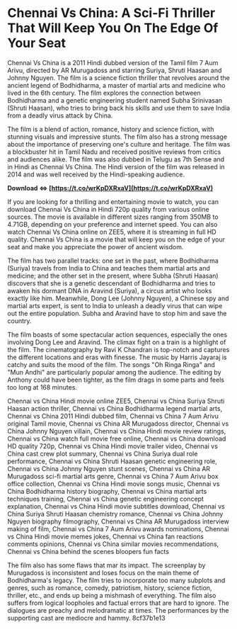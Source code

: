 # Chennai Vs China: A Sci-Fi Thriller That Will Keep You On The Edge Of Your Seat
 
Chennai Vs China is a 2011 Hindi dubbed version of the Tamil film 7 Aum Arivu, directed by AR Murugadoss and starring Suriya, Shruti Haasan and Johnny Nguyen. The film is a science fiction thriller that revolves around the ancient legend of Bodhidharma, a master of martial arts and medicine who lived in the 6th century. The film explores the connection between Bodhidharma and a genetic engineering student named Subha Srinivasan (Shruti Haasan), who tries to bring back his skills and use them to save India from a deadly virus attack by China.
 
The film is a blend of action, romance, history and science fiction, with stunning visuals and impressive stunts. The film also has a strong message about the importance of preserving one's culture and heritage. The film was a blockbuster hit in Tamil Nadu and received positive reviews from critics and audiences alike. The film was also dubbed in Telugu as 7th Sense and in Hindi as Chennai Vs China. The Hindi version of the film was released in 2014 and was well received by the Hindi-speaking audience.
 
**Download ⇔ [https://t.co/wrKpDXRxaV](https://t.co/wrKpDXRxaV)**


 
If you are looking for a thrilling and entertaining movie to watch, you can download Chennai Vs China in Hindi 720p quality from various online sources. The movie is available in different sizes ranging from 350MB to 4.71GB, depending on your preference and internet speed. You can also watch Chennai Vs China online on ZEE5, where it is streaming in full HD quality. Chennai Vs China is a movie that will keep you on the edge of your seat and make you appreciate the power of ancient wisdom.
  
The film has two parallel tracks: one set in the past, where Bodhidharma (Suriya) travels from India to China and teaches them martial arts and medicine; and the other set in the present, where Subha (Shruti Haasan) discovers that she is a genetic descendant of Bodhidharma and tries to awaken his dormant DNA in Aravind (Suriya), a circus artist who looks exactly like him. Meanwhile, Dong Lee (Johnny Nguyen), a Chinese spy and martial arts expert, is sent to India to unleash a deadly virus that can wipe out the entire population. Subha and Aravind have to stop him and save the country.
 
The film boasts of some spectacular action sequences, especially the ones involving Dong Lee and Aravind. The climax fight on a train is a highlight of the film. The cinematography by Ravi K Chandran is top-notch and captures the different locations and eras with finesse. The music by Harris Jayaraj is catchy and suits the mood of the film. The songs "Oh Ringa Ringa" and "Mun Andhi" are particularly popular among the audience. The editing by Anthony could have been tighter, as the film drags in some parts and feels too long at 168 minutes.
 
Chennai vs China Hindi movie online ZEE5,  Chennai vs China Suriya Shruti Haasan action thriller,  Chennai vs China Bodhidharma legend martial arts,  Chennai vs China 2011 Hindi dubbed film,  Chennai vs China 7 Aum Arivu original Tamil movie,  Chennai vs China AR Murugadoss director,  Chennai vs China Johnny Nguyen villain,  Chennai vs China Hindi movie review ratings,  Chennai vs China watch full movie free online,  Chennai vs China download HD quality 720p,  Chennai vs China Hindi movie trailer video,  Chennai vs China cast crew plot summary,  Chennai vs China Suriya dual role performance,  Chennai vs China Shruti Haasan genetic engineering role,  Chennai vs China Johnny Nguyen stunt scenes,  Chennai vs China AR Murugadoss sci-fi martial arts genre,  Chennai vs China 7 Aum Arivu box office collection,  Chennai vs China Hindi movie songs music,  Chennai vs China Bodhidharma history biography,  Chennai vs China martial arts techniques training,  Chennai vs China genetic engineering concept explanation,  Chennai vs China Hindi movie subtitles download,  Chennai vs China Suriya Shruti Haasan chemistry romance,  Chennai vs China Johnny Nguyen biography filmography,  Chennai vs China AR Murugadoss interview making of film,  Chennai vs China 7 Aum Arivu awards nominations,  Chennai vs China Hindi movie memes jokes,  Chennai vs China fan reactions comments opinions,  Chennai vs China similar movies recommendations,  Chennai vs China behind the scenes bloopers fun facts
 
The film also has some flaws that mar its impact. The screenplay by Murugadoss is inconsistent and loses focus on the main theme of Bodhidharma's legacy. The film tries to incorporate too many subplots and genres, such as romance, comedy, patriotism, history, science fiction, thriller, etc., and ends up being a mishmash of everything. The film also suffers from logical loopholes and factual errors that are hard to ignore. The dialogues are preachy and melodramatic at times. The performances by the supporting cast are mediocre and hammy.
 8cf37b1e13
 
